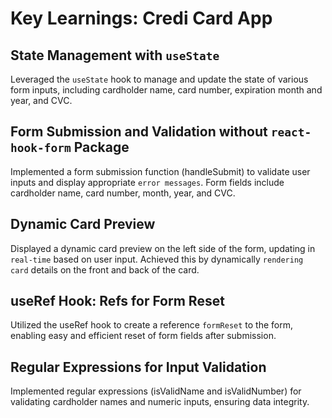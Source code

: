 # Key Learnings: Credi Card App
 
## State Management with `useState`
Leveraged the `useState` hook to manage and update the state of various form inputs, including cardholder name, card number, expiration month and year, and CVC.

## Form Submission and Validation without `react-hook-form` Package
Implemented a form submission function (handleSubmit) to validate user inputs and display appropriate `error messages`. Form fields include cardholder name, card number, month, year, and CVC.

## Dynamic Card Preview
Displayed a dynamic card preview on the left side of the form, updating in `real-time` based on user input. Achieved this by dynamically `rendering card` details on the front and back of the card.

## useRef Hook: Refs for Form Reset
Utilized the useRef hook to create a reference `formReset` to the form, enabling easy and efficient reset of form fields after submission.

## Regular Expressions for Input Validation
Implemented regular expressions (isValidName and isValidNumber) for validating cardholder names and numeric inputs, ensuring data integrity.

